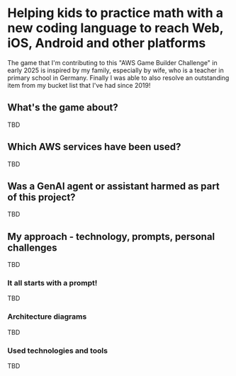 # Helping kids to practice math with a new coding language to reach Web, iOS, Android and other platforms

The game that I'm contributing to this "AWS Game Builder Challenge" in early 2025 is inspired by my family, especially by wife, who is a teacher in primary school in Germany. Finally I was able to also resolve an outstanding item from my bucket list that I've had since 2019!

## What's the game about?

TBD

## Which AWS services have been used?

TBD

## Was a GenAI agent or assistant harmed as part of this project?

TBD

## My approach - technology, prompts, personal challenges

TBD

### It all starts with a prompt!
TBD

### Architecture diagrams

TBD

### Used technologies and tools

TBD
